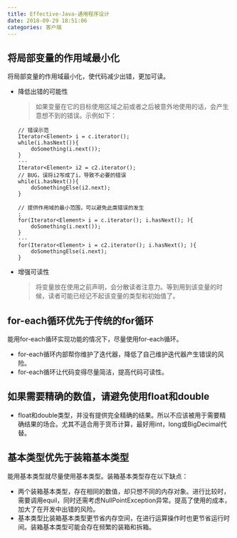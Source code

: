 ```yaml
---
title: Effective-Java-通用程序设计
date: 2018-09-29 18:51:06
categories: 客户端
---
```


## 将局部变量的作用域最小化

将局部变量的作用域最小化，使代码减少出错，更加可读。

- 降低出错的可能性
	> 如果变量在它的目标使用区域之前或者之后被意外地使用的话，会产生意想不到的错误。示例如下：
	
	```
	// 错误示范
	Iterator<Element> i = c.iterator();
	while(i.hasNext()){
		doSomething(i.next());
	}
	···
	Iterator<Element> i2 = c2.iterator();
	// BUG，误将i2写成了i，导致不必要的错误
	while(i.hasNext()){
		doSomethingElse(i2.next);
	}

	// 提供作用域的最小范围，可以避免此类错误的发生
	;
	for(Iterator<Element> i = c.iterator(); i.hasNext(); ){
		doSomething(i.next());
	}
	···
	for(Iterator<Element> i = c2.iterator(); i.hasNext(); ){
		doSomethingElse(i.next);
	}
	```

- 增强可读性
	> 将变量放在使用之前声明，会分散读者注意力。等到用到该变量的时候，读者可能已经记不起该变量的类型和初始值了。

## for-each循环优先于传统的for循环
能用for-each循环实现功能的情况下，尽量使用for-each循环。
- for-each循环内部帮你维护了迭代器，降低了自己维护迭代器产生错误的风险。
- for-each循环让代码变得尽量简洁，提高代码可读性。

## 如果需要精确的数值，请避免使用float和double
- float和double类型，并没有提供完全精确的结果。所以不应该被用于需要精确结果的场合。尤其不适合用于货币计算，最好用int，long或BigDecimal代替。

## 基本类型优先于装箱基本类型
能用基本类型就尽量使用基本类型。装箱基本类型存在以下缺点：
- 两个装箱基本类型，存在相同的数值，却只想不同的内存对象。进行比较时，需要调用equil，同时还需考虑NullPointException异常。提高了使用的成本，加大了在开发中出错的风险。
- 基本类型比装箱基本类型更节省内存空间，在进行运算操作时也更节省运行时间。装箱基本类型可能会存在频繁的装箱和拆箱。

